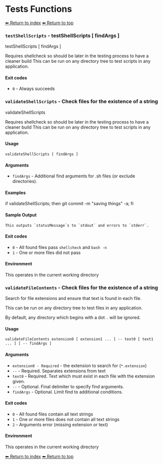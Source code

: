 # Tests Functions

[⬅ Return to index](index.md)
[⬅ Return to top](../index.md)


### `testShellScripts` - testShellScripts [ findArgs ]

testShellScripts [ findArgs ]

Requires shellcheck so should be later in the testing process to have a cleaner build
This can be run on any directory tree to test scripts in any application.

#### Exit codes

- `0` - Always succeeds

### `validateShellScripts` - Check files for the existence of a string

validateShellScripts

Requires shellcheck so should be later in the testing process to have a cleaner build
This can be run on any directory tree to test scripts in any application.

#### Usage

    validateShellScripts [ findArgs ]

#### Arguments

- `findArgs` - Additional find arguments for .sh files (or exclude directories).

#### Examples

if validateShellScripts; then git commit -m "saving things" -a; fi

#### Sample Output

    This outputs `statusMessage`s to `stdout` and errors to `stderr`.

#### Exit codes

- `0` - All found files pass `shellcheck` and `bash -n`
- `1` - One or more files did not pass

#### Environment

This operates in the current working directory

### `validateFileContents` - Check files for the existence of a string

Search for file extensions and ensure that text is found in each file.

This can be run on any directory tree to test files in any application.

By default, any directory which begins with a dot `.` will be ignored.

#### Usage

    validateFileContents extension0 [ extension1 ... ] -- text0 [ text1 ... ] [ -- findArgs ]

#### Arguments

- `extension0 - Required` - the extension to search for (`*.extension`)
- `--` - Required. Separates extensions from text
- `text0` - Required. Text which must exist in each file with the extension given.
- `--` - Optional. Final delimiter to specify find arguments.
- `findArgs` - Optional. Limit find to additional conditions.

#### Exit codes

- `0` - All found files contain all text strings
- `1` - One or more files does not contain all text strings
- `2` - Arguments error (missing extension or text)

#### Environment

This operates in the current working directory

[⬅ Return to index](index.md)
[⬅ Return to top](../index.md)
